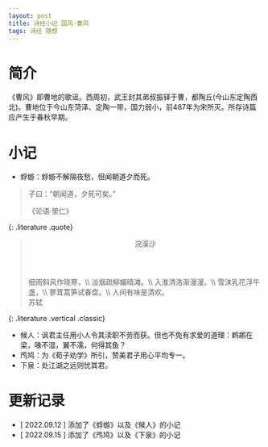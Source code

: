 ```yaml
---
layout: post
title: 诗经小记 国风·曹风
tags: 诗经 随想
---
```


# 简介

《曹风》即曹地的歌谣。西周初，武王封其弟叔振铎于曹，都陶丘(今山东定陶西北)。曹地位于今山东菏泽、定陶一带，国力弱小，前487年为宋所灭。所存诗篇应产生于春秋早期。

# 小记

- 蜉蝣：蜉蝣不解隔夜愁，但闻朝道夕而死。

> 子曰：“朝闻道，夕死可矣。”
> <footer>《论语·里仁》</footer>
{: .literature .quote}

> <header>浣溪沙</header>
> 细雨斜风作晓寒，\\
> 淡烟疏柳媚晴滩。\\
> 入淮清洛渐漫漫。\\
> 雪沫乳花浮午盏，\\
> 蓼茸蒿笋试春盘。\\
> 人间有味是清欢。
> <footer>苏轼</footer>
{: .literature .vertical .classic}

- 候人：讽君主任用小人令其渎职不劳而获。但也不免有求爱的道理：鹈鹕在梁，喙不湿，翼不濡，何得其鱼？
- 鸤鸠：为《荀子劝学》所引，赞美君子用心平均专一。
- 下泉：处江湖之远则忧其君。

# 更新记录

- [ 2022.09.12 ] 添加了《蜉蝣》以及《候人》的小记
- [ 2022.09.15 ] 添加了《鸤鸠》以及《下泉》的小记
